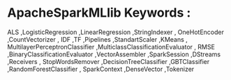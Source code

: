 # ApacheSparkMLlib Keywords :

ALS ,LogisticRegression ,LinearRegression ,StringIndexer , OneHotEncoder ,CountVectorizer ,
IDF ,TF ,Pipelines ,StandartScaler ,KMeans , MultilayerPerceptronClassifier ,MulticlassClassificationEvaluator ,
RMSE ,BinaryClassificationEvaluator ,VectorAssembler ,SparkSession ,DStreams ,Receivers ,
StopWordsRemover ,DecisionTreeClassifier ,GBTClassifier ,RandomForestClassifier ,
SparkContext ,DenseVector ,Tokenizer
